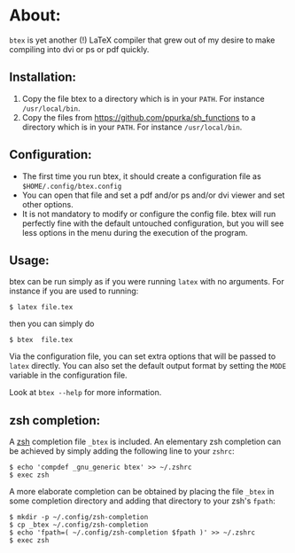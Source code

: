 About:
======

`btex` is yet another (!) LaTeX compiler that grew out of my desire to make
compiling into dvi or ps or pdf quickly.

Installation:
-------------

 1. Copy the file btex to a directory which is in your `PATH`. For instance
    `/usr/local/bin`.
 2. Copy the files from <https://github.com/ppurka/sh_functions> to
    a directory which is in your `PATH`. For instance `/usr/local/bin`.

Configuration:
--------------

 * The first time you run btex, it should create a configuration file as
   `$HOME/.config/btex.config`
 * You can open that file and set a pdf and/or ps and/or dvi viewer and set
   other options.
 * It is not mandatory to modify or configure the config file. btex will
   run perfectly fine with the default untouched configuration, but you
   will see less options in the menu during the execution of the program.

Usage:
------

btex can be run simply as if you were running `latex` with no arguments. For
instance if you are used to running:

    $ latex file.tex

then you can simply do

    $ btex  file.tex

Via the configuration file, you can set extra options that will be passed
to `latex` directly. You can also set the default output format by setting
the `MODE` variable in the configuration file.

Look at `btex --help` for more information.


zsh completion:
---------------

A [zsh](http://www.zsh.org) completion file `_btex` is included. An
elementary zsh completion can be achieved by simply adding the following
line to your `zshrc`:

    $ echo 'compdef _gnu_generic btex' >> ~/.zshrc
    $ exec zsh

A more elaborate completion can be obtained by placing the file `_btex` in
some completion directory and adding that directory to your zsh's `fpath`:

    $ mkdir -p ~/.config/zsh-completion
    $ cp _btex ~/.config/zsh-completion
    $ echo 'fpath=( ~/.config/zsh-completion $fpath )' >> ~/.zshrc
    $ exec zsh
